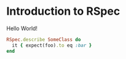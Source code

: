 # Introduction to RSpec

Hello World!

```ruby
RSpec.describe SomeClass do
  it { expect(foo).to eq :bar }
end
```
